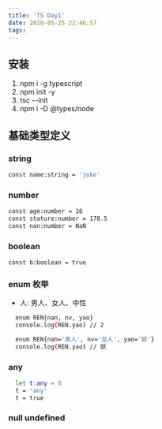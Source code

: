 ```yaml
---
title: 'TS Day1'
date: 2020-05-25 22:46:57
tags:
---
```


## 安装

1. npm i -g typescript
2. npm init -y
3. tsc --init
4. npm i -D @types/node

## 基础类型定义

### string
``` bash
const name:string = 'joke'
```

### number
``` bash
const age:number = 16
const stature:number = 178.5
const nan:number = NaN
```

### boolean
``` bash
const b:boolean = true
```

### enum 枚举
- 人: 男人、女人、中性
``` bash
  enum REN{nan, nv, yao}
  console.log(REN.yao) // 2

  enum REN{nan='男人', nv='女人', yao='妖'}
  console.log(REN.yao) // 妖
```

### any
``` bash
  let t:any = 0
  t = 'any'
  t = true
```

### null undefined


